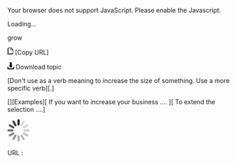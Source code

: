 Your browser does not support JavaScript. Please enable the Javascript.

Loading...

grow

![Copy URL](grow_files/Copy.png) [Copy URL]

![Download](grow_files/Download.png)
Download topic

[Don't use as a verb meaning to increase the size of something. Use a more specific verb][.]

[][Examples][
If you want to increase your business .... ][
To extend the selection ....]

![In progress](grow_files/activity-large.gif)

URL :


